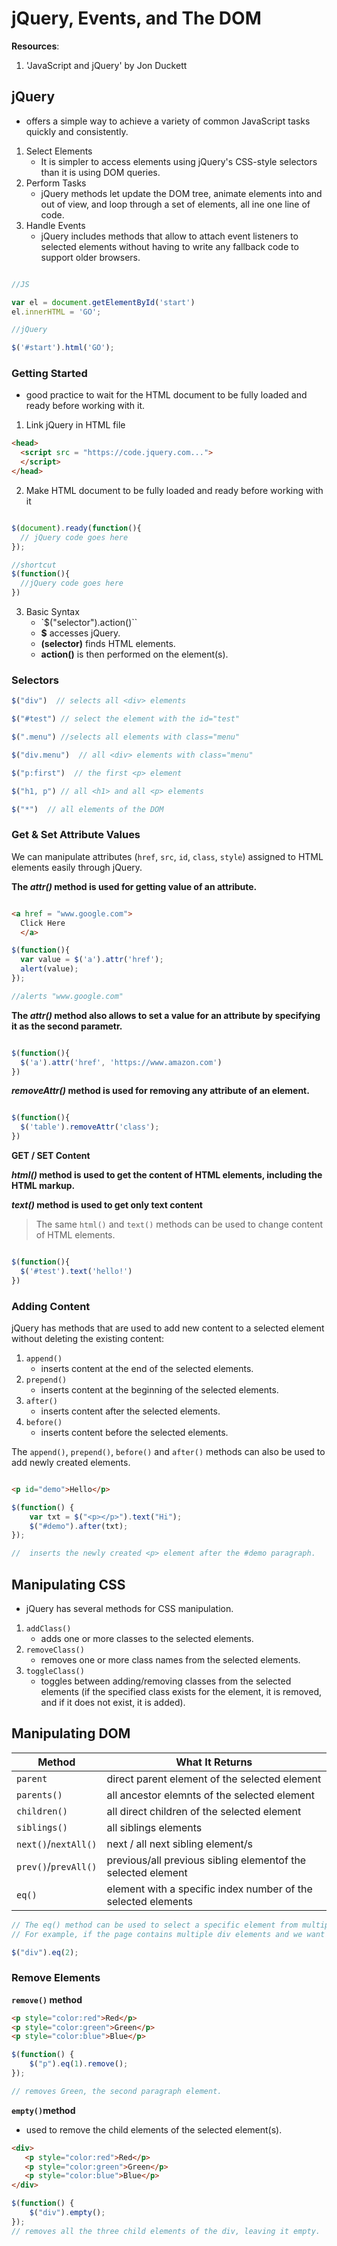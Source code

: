 # jQuery, Events, and The DOM

**Resources**:
1. 'JavaScript and jQuery'  by Jon Duckett  

## jQuery 

- offers a simple way to achieve a variety of common JavaScript tasks quickly and consistently.

1. Select Elements
    - It is simpler to access elements using jQuery's CSS-style selectors than it is using DOM queries.
2. Perform Tasks
    - jQuery methods let update the DOM tree, animate elements into and out of view, and loop through a set of elements, all ine one line of code.
3. Handle Events 
    - jQuery includes methods that allow to attach event listeners to selected elements without having to write any fallback code to support older browsers.

```javascript 

//JS 

var el = document.getElementById('start')
el.innerHTML = 'GO';

//jQuery 

$('#start').html('GO');
```  

### Getting Started

- good practice to wait for the HTML document to be fully loaded and ready before working with it.  

1. Link jQuery in HTML file 

```html 
<head>
  <script src = "https://code.jquery.com...">
  </script>
</head>
``` 

2. Make HTML document to be fully loaded and ready before working with it

```javascript 

$(document).ready(function(){
  // jQuery code goes here
});

//shortcut 
$(function(){
  //jQuery code goes here
})
``` 

3. Basic Syntax
    - `$("selector").action()``
    - **$** accesses jQuery.
    - **(selector)** finds HTML elements.
    - **action()** is then performed on the element(s).

### Selectors 

```javascript 
$("div")  // selects all <div> elements

$("#test") // select the element with the id="test"

$(".menu") //selects all elements with class="menu"

$("div.menu")  // all <div> elements with class="menu"

$("p:first")  // the first <p> element

$("h1, p") // all <h1> and all <p> elements

$("*")  // all elements of the DOM
``` 
### Get & Set Attribute Values


We can manipulate attributes (`href`, `src`, `id`, `class`, `style`) assigned to HTML elements easily through jQuery. 

**The _attr()_ method is used for getting value of an attribute.**

```html 

<a href = "www.google.com">
  Click Here
  </a>
```

```javascript 
$(function(){
  var value = $('a').attr('href');
  alert(value);
});

//alerts "www.google.com"
``` 

**The _attr()_ method also allows to set a value for an attribute by specifying it as the second parametr.**

```javascript 

$(function(){
  $('a').attr('href', 'https://www.amazon.com')
})
``` 

**_removeAttr()_ method is used for removing any attribute of an element.**

```javascript 

$(function(){
  $('table').removeAttr('class');
})
``` 
**GET / SET Content**

**_html()_ method is used to get the content of HTML elements, including the HTML markup.**

**_text()_ method is used to get only text content**  

> The same `html()` and `text()` methods can be used to change content of HTML elements.

```javascript 

$(function(){
  $('#test').text('hello!')
})
``` 

### Adding Content

jQuery has methods that are used to add new content to a selected element without deleting the existing content:

1. `append()` 
    - inserts content at the end of the selected elements.
2. `prepend()` 
    - inserts content at the beginning of the selected elements.
3. `after()` 
    - inserts content after the selected elements.
4. `before()` 
    - inserts content before the selected elements.  

The `append()`, `prepend()`, `before()` and `after()` methods can also be used to add newly created elements. 

```html 

<p id="demo">Hello</p>

``` 

```javascript 
$(function() {
    var txt = $("<p></p>").text("Hi");
    $("#demo").after(txt);
});

//  inserts the newly created <p> element after the #demo paragraph.
```

## Manipulating CSS  

- jQuery has several methods for CSS manipulation.

1. `addClass()`
    - adds one or more classes to the selected elements.
2. `removeClass()`
    - removes one or more class names from the selected elements.
3. `toggleClass()`
    - toggles between adding/removing classes from the selected elements (if the specified class exists for the element, it is removed, and if it does not exist, it is added). 

## Manipulating DOM  

| Method  |  What It Returns |
|---|---|
| `parent`  | direct parent element of the selected element  |
| `parents()`  | all ancestor elemnts of the selected element  |
| `children()`  | all direct children of the selected element  |
| `siblings()`  | all siblings elements  |
| `next()`/`nextAll()`  | next / all next sibling element/s  |
| `prev()`/`prevAll()`  | previous/all previous sibling elementof the selected element  |
| `eq()`  | element with a specific index number of the selected elements  |

```javascript
// The eq() method can be used to select a specific element from multiple selected elements.
// For example, if the page contains multiple div elements and we want to select the third one

$("div").eq(2);

``` 

### Remove Elements

**`remove()` method**

```html 
<p style="color:red">Red</p>
<p style="color:green">Green</p>
<p style="color:blue">Blue</p>
```

```javascript 
$(function() {
    $("p").eq(1).remove();
});

// removes Green, the second paragraph element. 
```

**`empty()`method**  

- used to remove the child elements of the selected element(s).

```html 
<div>
   <p style="color:red">Red</p>
   <p style="color:green">Green</p>
   <p style="color:blue">Blue</p>
</div>
```
```javascript 
$(function() {
    $("div").empty();
});
// removes all the three child elements of the div, leaving it empty.
``` 